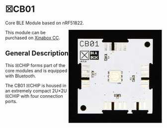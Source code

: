 # ☒CB01
Core BLE Module based on nRF51822.

<img src="extras/CB01 V0.5.0.JPG" width="300" align="right">

This module can be purchased on [Xinabox CC](https://xinabox.cc/products/CB01/).

## General Description

This ☒CHIP forms part of the core modules and is equipped with Bluetooth.

The CB01 ☒CHIP is housed in an extremely compact 2U×2U ☒CHIP with four connection ports.
